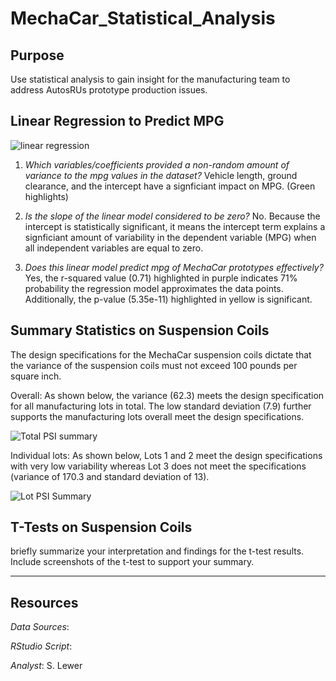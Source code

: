 # MechaCar_Statistical_Analysis

## Purpose
Use statistical analysis to gain insight for the manufacturing team to address AutosRUs prototype production issues.

## Linear Regression to Predict MPG
![linear regression](https://user-images.githubusercontent.com/90986041/147829110-e48d3283-5b9f-4d6b-8e0e-a5426c1d25da.png)

1. _Which variables/coefficients provided a non-random amount of variance to the mpg values in the dataset?_ Vehicle length, ground clearance, and the intercept have a signficiant impact on MPG. (Green highlights)

2. _Is the slope of the linear model considered to be zero?_ No. Because the intercept is statistically significant, it means the intercept term explains a signficiant amount of variability in the dependent variable (MPG) when all independent variables are equal to zero.

3. _Does this linear model predict mpg of MechaCar prototypes effectively?_ Yes, the r-squared value (0.71) highlighted in purple indicates 71% probability the regression model approximates the data points. Additionally, the p-value (5.35e-11) highlighted in yellow is significant.

## Summary Statistics on Suspension Coils

The design specifications for the MechaCar suspension coils dictate that the variance of the suspension coils must not exceed 100 pounds per square inch. 

Overall:  As shown below, the variance (62.3) meets the design specification for all manufacturing lots in total. The low standard deviation (7.9) further supports the manufacturing lots overall meet the design specifications.

![Total PSI summary](https://user-images.githubusercontent.com/90986041/147831873-7a9e2bef-d7fd-4c19-8821-ccb4f8577f97.png)

Individual lots:  As shown below, Lots 1 and 2 meet the design specifications with very low variability whereas Lot 3 does not meet the specifications (variance of 170.3 and standard deviation of 13).

![Lot PSI Summary](https://user-images.githubusercontent.com/90986041/147831966-10fc9ec8-92ea-4d39-8d1e-69fa25a742b7.png)

## T-Tests on Suspension Coils
briefly summarize your interpretation and findings for the t-test results. Include screenshots of the t-test to support your summary.


___
## Resources
_Data Sources_:

_RStudio Script_: 

_Analyst_: S. Lewer
